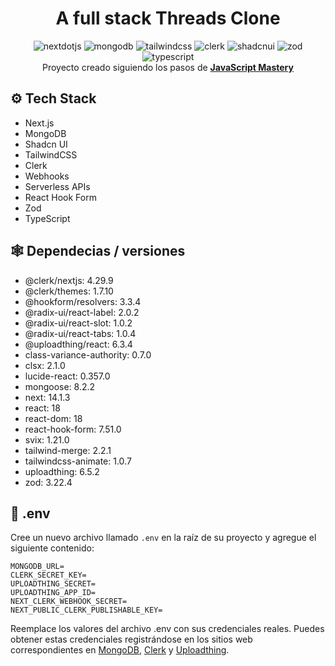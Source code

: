 <div align="center">
  <div>
    <h1 align="center">A full stack Threads Clone</h3>
    <img src="https://img.shields.io/badge/-Next_JS-black?style=for-the-badge&logoColor=white&logo=nextdotjs&color=000000" alt="nextdotjs" />
    <img src="https://img.shields.io/badge/-MongoDB-black?style=for-the-badge&logoColor=white&logo=mongodb&color=47A248" alt="mongodb" />
    <img src="https://img.shields.io/badge/-Tailwind_CSS-black?style=for-the-badge&logoColor=white&logo=tailwindcss&color=06B6D4" alt="tailwindcss" />
    <img src="https://img.shields.io/badge/-Clerk-black?style=for-the-badge&logoColor=white&logo=clerk&color=6C47FF" alt="clerk" />
    <img src="https://img.shields.io/badge/-Shadcn_UI-black?style=for-the-badge&logoColor=white&logo=shadcnui&color=000000" alt="shadcnui" />
    <img src="https://img.shields.io/badge/-Zod-black?style=for-the-badge&logoColor=white&logo=zod&color=3E67B1" alt="zod" />
    <img src="https://img.shields.io/badge/-Typescript-black?style=for-the-badge&logoColor=white&logo=typescript&color=3178C6" alt="typescript" />
  </div>

  

   <div align="center">
     Proyecto creado siguiendo los pasos de <a href="https://www.youtube.com/@javascriptmastery/videos" target="_blank"><b>JavaScript Mastery</b></a>
    </div>
</div>

## <a name="tech-stack">⚙️ Tech Stack</a>

- Next.js
- MongoDB
- Shadcn UI
- TailwindCSS
- Clerk
- Webhooks
- Serverless APIs
- React Hook Form
- Zod
- TypeScript

## <a name="features">🕸️ Dependecias / versiones</a>

- @clerk/nextjs: 4.29.9
- @clerk/themes: 1.7.10
- @hookform/resolvers: 3.3.4
- @radix-ui/react-label: 2.0.2
- @radix-ui/react-slot: 1.0.2
- @radix-ui/react-tabs: 1.0.4
- @uploadthing/react: 6.3.4
- class-variance-authority: 0.7.0
- clsx: 2.1.0
- lucide-react: 0.357.0
- mongoose: 8.2.2
- next: 14.1.3
- react: 18
- react-dom: 18
- react-hook-form: 7.51.0
- svix: 1.21.0
- tailwind-merge: 2.2.1
- tailwindcss-animate: 1.0.7
- uploadthing: 6.5.2
- zod: 3.22.4

## <a name="quick-start">🤸 .env </a>

Cree un nuevo archivo llamado `.env` en la raíz de su proyecto y agregue el siguiente contenido:

```env
MONGODB_URL=
CLERK_SECRET_KEY=
UPLOADTHING_SECRET=
UPLOADTHING_APP_ID=
NEXT_CLERK_WEBHOOK_SECRET=
NEXT_PUBLIC_CLERK_PUBLISHABLE_KEY=
```

Reemplace los valores del archivo .env con sus credenciales reales. Puedes obtener estas credenciales registrándose en los sitios web correspondientes en [MongoDB](https://www.mongodb.com/), [Clerk](https://clerk.com/) y [Uploadthing](https://uploadthing.com/).

#
